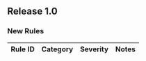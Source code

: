 ﻿## Release 1.0

### New Rules

Rule ID | Category | Severity | Notes
--------|----------|----------|--------------------